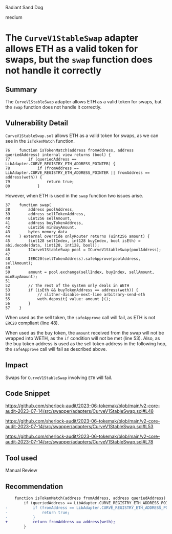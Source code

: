 Radiant Sand Dog

medium

# The `CurveV1StableSwap` adapter allows ETH as a valid token for swaps, but the `swap` function does not handle it correctly
## Summary

The `CurveV1StableSwap` adapter allows ETH as a valid token for swaps, but the `swap` function does not handle it correctly.

## Vulnerability Detail

`CurveV1StableSwap.sol` allows ETH as a valid token for swaps, as we can see in the `isTokenMatch` function.

```solidity
76    function isTokenMatch(address fromAddress, address queriedAddress) internal view returns (bool) {
77        if (queriedAddress == LibAdapter.CURVE_REGISTRY_ETH_ADDRESS_POINTER) {
78            if (fromAddress == LibAdapter.CURVE_REGISTRY_ETH_ADDRESS_POINTER || fromAddress == address(weth)) {
79                return true;
80            }
```

However, when ETH is used in the `swap` function two issues arise.

```solidity
37    function swap(
38        address poolAddress,
39        address sellTokenAddress,
40        uint256 sellAmount,
41        address buyTokenAddress,
42        uint256 minBuyAmount,
43        bytes memory data
44    ) external override onlyRouter returns (uint256 amount) {
45        (int128 sellIndex, int128 buyIndex, bool isEth) = abi.decode(data, (int128, int128, bool));
46        ICurveV1StableSwap pool = ICurveV1StableSwap(poolAddress);
47
48        IERC20(sellTokenAddress).safeApprove(poolAddress, sellAmount);
49
50        amount = pool.exchange(sellIndex, buyIndex, sellAmount, minBuyAmount);
51
52        // The rest of the system only deals in WETH
53        if (isEth && buyTokenAddress == address(weth)) {
54            // slither-disable-next-line arbitrary-send-eth
55            weth.deposit{ value: amount }();
56        }
57    }
```

When used as the sell token, the `safeApprove` call will fail, as ETH is not `ERC20` compliant (line 48).

When used as the buy token, the `amount` received from the swap will not be wrapped into WETH, as the `if` condition will not be met (line 53). Also, as the buy token address is used as the sell token address in the following hop, the `safeApprove` call will fail as described above.

## Impact

Swaps for `CurveV1StableSwap` involving `ETH` will fail.

## Code Snippet

https://github.com/sherlock-audit/2023-06-tokemak/blob/main/v2-core-audit-2023-07-14/src/swapper/adapters/CurveV1StableSwap.sol#L48

https://github.com/sherlock-audit/2023-06-tokemak/blob/main/v2-core-audit-2023-07-14/src/swapper/adapters/CurveV1StableSwap.sol#L53

https://github.com/sherlock-audit/2023-06-tokemak/blob/main/v2-core-audit-2023-07-14/src/swapper/adapters/CurveV1StableSwap.sol#L78

## Tool used

Manual Review

## Recommendation

```diff
    function isTokenMatch(address fromAddress, address queriedAddress) internal view returns (bool) {
        if (queriedAddress == LibAdapter.CURVE_REGISTRY_ETH_ADDRESS_POINTER) {
-           if (fromAddress == LibAdapter.CURVE_REGISTRY_ETH_ADDRESS_POINTER || fromAddress == address(weth)) {
-               return true;
-           }
+           return fromAddress == address(weth);
        }
```